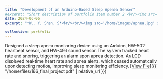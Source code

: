 ```yaml
---
title: "Development of an Arduino-Based Sleep Apenea Sensor"
#excerpt: "Short description of portfolio item number 2 <br/><img src='/images/500x300.png'>"
date: 2024-06-06
excerpt: "*Wu. Y, Shen. S*<br/><br/><img src='/home/images/apnea.jpg' style='width:500px; height:auto;'><br/><br/> Designed a sleep apnea monitoring device using an Arduino, HW-502 heartbeat sensor, and HW-496 sound sensor. The system tracked heart rate and snoring, triggering an alarm upon apnea detection. An LCD displayed real-time heart rate and apnea alerts, which ceased automatically upon detecting motion, improving sleep monitoring efficiency."

collection: portfolio
---
```


Designed a sleep apnea monitoring device using an Arduino, HW-502 heartbeat sensor, and HW-496 sound sensor. The system tracked heart rate and snoring, triggering an alarm upon apnea detection. An LCD displayed real-time heart rate and apnea alerts, which ceased automatically upon detecting motion, improving sleep monitoring efficiency.
[<u>View File</u>]({{ "/home/files/166_final_project.pdf" | relative_url }})